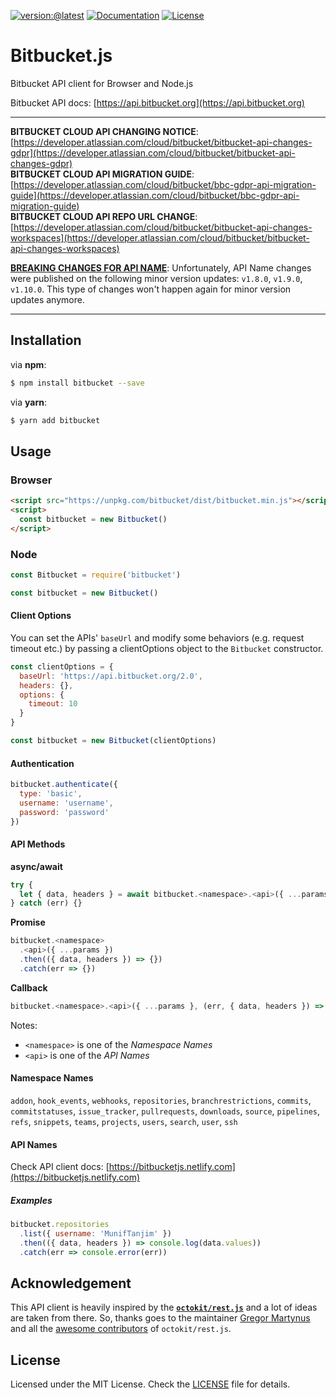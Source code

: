 [![version:@latest](https://img.shields.io/npm/v/bitbucket.svg?style=for-the-badge)](https://www.npmjs.com/package/bitbucket)
[![Documentation](https://img.shields.io/badge/docs-bitbucket.js-blue.svg?style=for-the-badge)](https://bitbucketjs.netlify.com)
[![License](https://img.shields.io/github/license/MunifTanjim/node-bitbucket.svg?style=for-the-badge)](https://github.com/MunifTanjim/node-bitbucket/blob/master/LICENSE)

# Bitbucket.js

Bitbucket API client for Browser and Node.js

Bitbucket API docs: [https://api.bitbucket.org](https://api.bitbucket.org)

---

**BITBUCKET CLOUD API CHANGING NOTICE**: [https://developer.atlassian.com/cloud/bitbucket/bitbucket-api-changes-gdpr](https://developer.atlassian.com/cloud/bitbucket/bitbucket-api-changes-gdpr)  
**BITBUCKET CLOUD API MIGRATION GUIDE**: [https://developer.atlassian.com/cloud/bitbucket/bbc-gdpr-api-migration-guide](https://developer.atlassian.com/cloud/bitbucket/bbc-gdpr-api-migration-guide)  
**BITBUCKET CLOUD API REPO URL CHANGE**: [https://developer.atlassian.com/cloud/bitbucket/bitbucket-api-changes-workspaces](https://developer.atlassian.com/cloud/bitbucket/bitbucket-api-changes-workspaces)

[**BREAKING CHANGES FOR API NAME**](https://github.com/MunifTanjim/node-bitbucket/blob/master/v1_API_NAME_CHANGES.md): Unfortunately, API Name changes were published on the following minor version updates: `v1.8.0`, `v1.9.0`, `v1.10.0`. This type of changes won't happen again for minor version updates anymore.

---

## Installation

via **npm**:

```sh
$ npm install bitbucket --save
```

via **yarn**:

```sh
$ yarn add bitbucket
```

## Usage

### Browser

```html
<script src="https://unpkg.com/bitbucket/dist/bitbucket.min.js"></script>
<script>
  const bitbucket = new Bitbucket()
</script>
```

### Node

```js
const Bitbucket = require('bitbucket')

const bitbucket = new Bitbucket()
```

#### Client Options

You can set the APIs' `baseUrl` and modify some behaviors (e.g. request timeout etc.) by passing a clientOptions object to the `Bitbucket` constructor.

```js
const clientOptions = {
  baseUrl: 'https://api.bitbucket.org/2.0',
  headers: {},
  options: {
    timeout: 10
  }
}

const bitbucket = new Bitbucket(clientOptions)
```

#### Authentication

```js
bitbucket.authenticate({
  type: 'basic',
  username: 'username',
  password: 'password'
})
```

#### API Methods

**async/await**
```js
try {
  let { data, headers } = await bitbucket.<namespace>.<api>({ ...params })
} catch (err) {}
```

**Promise**
```js
bitbucket.<namespace>
  .<api>({ ...params })
  .then(({ data, headers }) => {})
  .catch(err => {})
```

**Callback**
```js
bitbucket.<namespace>.<api>({ ...params }, (err, { data, headers }) => {})
```

Notes:

- `<namespace>` is one of the _Namespace Names_
- `<api>` is one of the _API Names_

#### Namespace Names

`addon`, `hook_events`, `webhooks`, `repositories`, `branchrestrictions`, `commits`, `commitstatuses`, `issue_tracker`, `pullrequests`, `downloads`, `source`, `pipelines`, `refs`, `snippets`, `teams`, `projects`, `users`, `search`, `user`, `ssh`

#### API Names

Check API client docs: [https://bitbucketjs.netlify.com](https://bitbucketjs.netlify.com)

##### Examples

```js
bitbucket.repositories
  .list({ username: 'MunifTanjim' })
  .then(({ data, headers }) => console.log(data.values))
  .catch(err => console.error(err))
```

## Acknowledgement

This API client is heavily inspired by the **[`octokit/rest.js`](https://github.com/octokit/rest.js/)** and a lot of ideas are taken from there. So, thanks goes to the maintainer [Gregor Martynus](https://github.com/gr2m) and all the [awesome contributors](https://github.com/octokit/rest.js/graphs/contributors) of `octokit/rest.js`.

## License

Licensed under the MIT License. Check the [LICENSE](https://github.com/MunifTanjim/node-bitbucket/blob/master/LICENSE) file for details.

